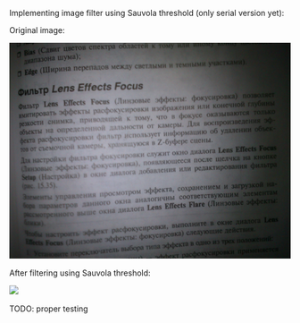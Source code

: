 Implementing image filter using Sauvola threshold (only serial version yet):

Original image:

![](imgs/page_photo.png)

After filtering using Sauvola threshold:

![](imgs/page_photo_filtered.jpeg)

TODO: proper testing
